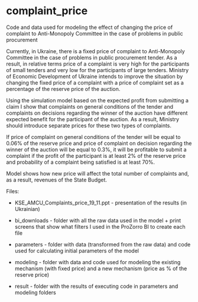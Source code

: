 
# complaint_price
Code and data used for modeling the effect of changing the price of complaint to Anti-Monopoly Committee in the case of problems in public procurement


Currently, in Ukraine, there is a fixed price of complaint to Anti-Monopoly Committee in the case of problems in public procurement tender. As a result, in relative terms price of a complaint is very high for the participants of small tenders and very low for the participants of large tenders. Ministry of Economic Development of Ukraine intends to improve the situation by changing the fixed price of a complaint with a price of complaint set as a percentage of the reserve price of the auction.

Using the simulation model based on the expected profit from submitting a claim I show that complaints on general conditions of the tender and complaints on decisions regarding the winner of the auction have different expected benefit for the participant of the auction. As a result, Ministry should introduce separate prices for these two types of complaints.

If price of complaint on general conditions of the tender will be equal to 0.06% of the reserve price and price of complaint on decision regarding the winner of the auction will be equal to 0.3%, it will be profitable to submit a complaint if the profit of the participant is at least 2% of the reserve price and probability of a complaint being satisfied is at least 70%.

Model shows how new price will affect the total number of complaints and, as a result, revenues of the State Budget.

Files:
- KSE_AMCU_Complaints_price_19_11.ppt - presentation of the results (in Ukrainian)
  
- bi_downloads - folder with all the raw data used in the model + print screens that show what filters I used in the ProZorro BI to create each      file
  
- parameters -  folder with data (transformed from the raw data) and code used for calculating initial parameters of the model
  
- modeling - folder with data and code used for modeling the existing mechanism (with fixed price) and a new mechanism (price as % of the reserve price)
  
- result - folder with the results of executing code in parameters and modeling folders
